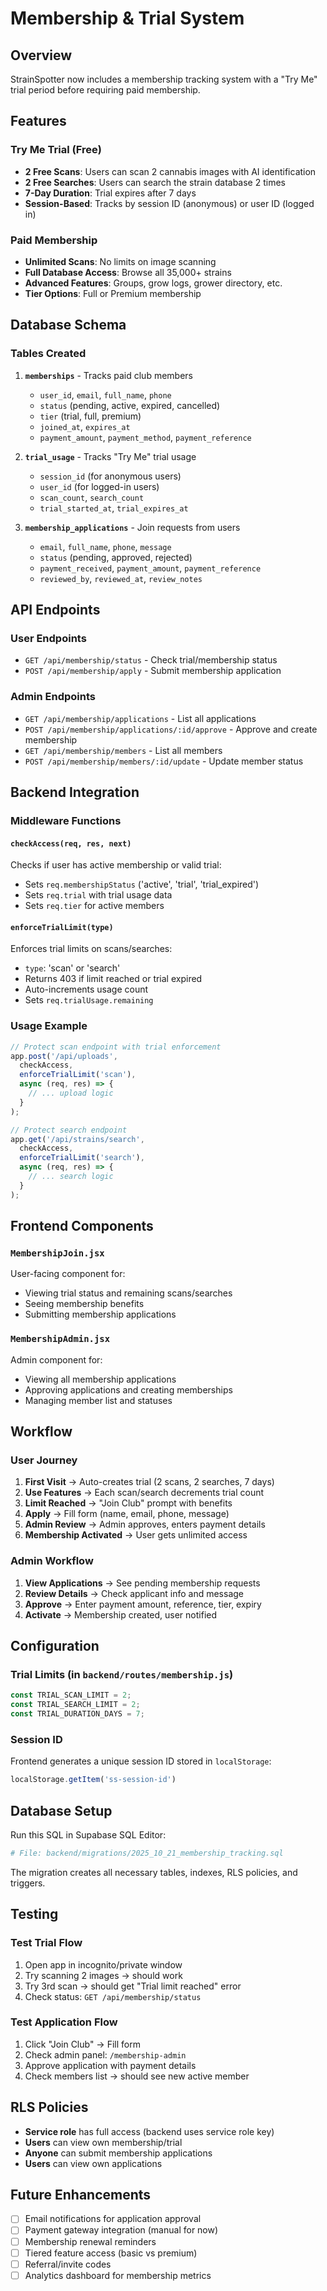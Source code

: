 # Membership & Trial System

## Overview
StrainSpotter now includes a membership tracking system with a "Try Me" trial period before requiring paid membership.

## Features

### Try Me Trial (Free)
- **2 Free Scans**: Users can scan 2 cannabis images with AI identification
- **2 Free Searches**: Users can search the strain database 2 times
- **7-Day Duration**: Trial expires after 7 days
- **Session-Based**: Tracks by session ID (anonymous) or user ID (logged in)

### Paid Membership
- **Unlimited Scans**: No limits on image scanning
- **Full Database Access**: Browse all 35,000+ strains
- **Advanced Features**: Groups, grow logs, grower directory, etc.
- **Tier Options**: Full or Premium membership

## Database Schema

### Tables Created
1. **`memberships`** - Tracks paid club members
   - `user_id`, `email`, `full_name`, `phone`
   - `status` (pending, active, expired, cancelled)
   - `tier` (trial, full, premium)
   - `joined_at`, `expires_at`
   - `payment_amount`, `payment_method`, `payment_reference`

2. **`trial_usage`** - Tracks "Try Me" trial usage
   - `session_id` (for anonymous users)
   - `user_id` (for logged-in users)
   - `scan_count`, `search_count`
   - `trial_started_at`, `trial_expires_at`

3. **`membership_applications`** - Join requests from users
   - `email`, `full_name`, `phone`, `message`
   - `status` (pending, approved, rejected)
   - `payment_received`, `payment_amount`, `payment_reference`
   - `reviewed_by`, `reviewed_at`, `review_notes`

## API Endpoints

### User Endpoints
- `GET /api/membership/status` - Check trial/membership status
- `POST /api/membership/apply` - Submit membership application

### Admin Endpoints
- `GET /api/membership/applications` - List all applications
- `POST /api/membership/applications/:id/approve` - Approve and create membership
- `GET /api/membership/members` - List all members
- `POST /api/membership/members/:id/update` - Update member status

## Backend Integration

### Middleware Functions

#### `checkAccess(req, res, next)`
Checks if user has active membership or valid trial:
- Sets `req.membershipStatus` ('active', 'trial', 'trial_expired')
- Sets `req.trial` with trial usage data
- Sets `req.tier` for active members

#### `enforceTrialLimit(type)`
Enforces trial limits on scans/searches:
- `type`: 'scan' or 'search'
- Returns 403 if limit reached or trial expired
- Auto-increments usage count
- Sets `req.trialUsage.remaining`

### Usage Example
```javascript
// Protect scan endpoint with trial enforcement
app.post('/api/uploads', 
  checkAccess, 
  enforceTrialLimit('scan'), 
  async (req, res) => {
    // ... upload logic
  }
);

// Protect search endpoint
app.get('/api/strains/search',
  checkAccess,
  enforceTrialLimit('search'),
  async (req, res) => {
    // ... search logic
  }
);
```

## Frontend Components

### `MembershipJoin.jsx`
User-facing component for:
- Viewing trial status and remaining scans/searches
- Seeing membership benefits
- Submitting membership applications

### `MembershipAdmin.jsx`
Admin component for:
- Viewing all membership applications
- Approving applications and creating memberships
- Managing member list and statuses

## Workflow

### User Journey
1. **First Visit** → Auto-creates trial (2 scans, 2 searches, 7 days)
2. **Use Features** → Each scan/search decrements trial count
3. **Limit Reached** → "Join Club" prompt with benefits
4. **Apply** → Fill form (name, email, phone, message)
5. **Admin Review** → Admin approves, enters payment details
6. **Membership Activated** → User gets unlimited access

### Admin Workflow
1. **View Applications** → See pending membership requests
2. **Review Details** → Check applicant info and message
3. **Approve** → Enter payment amount, reference, tier, expiry
4. **Activate** → Membership created, user notified

## Configuration

### Trial Limits (in `backend/routes/membership.js`)
```javascript
const TRIAL_SCAN_LIMIT = 2;
const TRIAL_SEARCH_LIMIT = 2;
const TRIAL_DURATION_DAYS = 7;
```

### Session ID
Frontend generates a unique session ID stored in `localStorage`:
```javascript
localStorage.getItem('ss-session-id')
```

## Database Setup

Run this SQL in Supabase SQL Editor:
```bash
# File: backend/migrations/2025_10_21_membership_tracking.sql
```

The migration creates all necessary tables, indexes, RLS policies, and triggers.

## Testing

### Test Trial Flow
1. Open app in incognito/private window
2. Try scanning 2 images → should work
3. Try 3rd scan → should get "Trial limit reached" error
4. Check status: `GET /api/membership/status`

### Test Application Flow
1. Click "Join Club" → Fill form
2. Check admin panel: `/membership-admin`
3. Approve application with payment details
4. Check members list → should see new active member

## RLS Policies

- **Service role** has full access (backend uses service role key)
- **Users** can view own membership/trial
- **Anyone** can submit membership applications
- **Users** can view own applications

## Future Enhancements

- [ ] Email notifications for application approval
- [ ] Payment gateway integration (manual for now)
- [ ] Membership renewal reminders
- [ ] Tiered feature access (basic vs premium)
- [ ] Referral/invite codes
- [ ] Analytics dashboard for membership metrics

